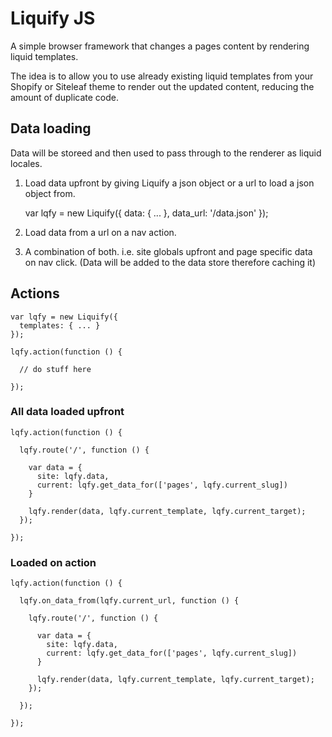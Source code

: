 # Liquify JS

A simple browser framework that changes a pages content by rendering liquid templates.

The idea is to allow you to use already existing liquid templates from your Shopify or Siteleaf theme to render out the updated content, reducing the amount of duplicate code.

## Data loading

Data will be storeed and then used to pass through to the renderer as liquid locales.

1. Load data upfront by giving Liquify a json object or a url to load a json object from.

    var lqfy = new Liquify({
      data: { ... },
      data_url: '/data.json'
    });

2. Load data from a url on a nav action.

3. A combination of both. i.e. site globals upfront and page specific data on nav click.
 (Data will be added to the data store therefore caching it)
 
## Actions

    var lqfy = new Liquify({
      templates: { ... }
    });
        
    lqfy.action(function () {
      
      // do stuff here
      
    });
    
### All data loaded upfront

    lqfy.action(function () {
      
      lqfy.route('/', function () {
        
        var data = {
          site: lqfy.data,
          current: lqfy.get_data_for(['pages', lqfy.current_slug])
        }
        
        lqfy.render(data, lqfy.current_template, lqfy.current_target);
      });
      
    });
    
### Loaded on action

    lqfy.action(function () {
      
      lqfy.on_data_from(lqfy.current_url, function () {
      
        lqfy.route('/', function () {
          
          var data = {
            site: lqfy.data,
            current: lqfy.get_data_for(['pages', lqfy.current_slug])
          }
          
          lqfy.render(data, lqfy.current_template, lqfy.current_target);
        });
      
      });
      
    });